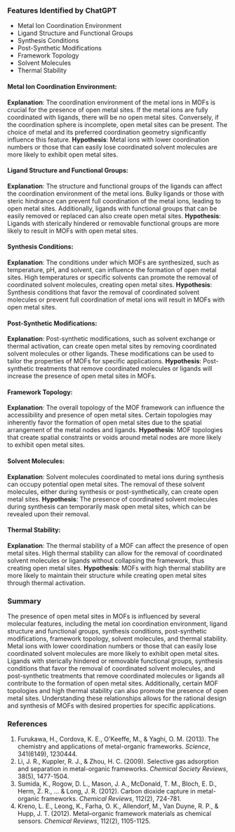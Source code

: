 ### Features Identified by ChatGPT
- Metal Ion Coordination Environment
- Ligand Structure and Functional Groups
- Synthesis Conditions
- Post-Synthetic Modifications
- Framework Topology
- Solvent Molecules
- Thermal Stability

#### Metal Ion Coordination Environment:
**Explanation**: The coordination environment of the metal ions in MOFs is crucial for the presence of open metal sites. If the metal ions are fully coordinated with ligands, there will be no open metal sites. Conversely, if the coordination sphere is incomplete, open metal sites can be present. The choice of metal and its preferred coordination geometry significantly influence this feature.
**Hypothesis**: Metal ions with lower coordination numbers or those that can easily lose coordinated solvent molecules are more likely to exhibit open metal sites.

#### Ligand Structure and Functional Groups:
**Explanation**: The structure and functional groups of the ligands can affect the coordination environment of the metal ions. Bulky ligands or those with steric hindrance can prevent full coordination of the metal ions, leading to open metal sites. Additionally, ligands with functional groups that can be easily removed or replaced can also create open metal sites.
**Hypothesis**: Ligands with sterically hindered or removable functional groups are more likely to result in MOFs with open metal sites.

#### Synthesis Conditions:
**Explanation**: The conditions under which MOFs are synthesized, such as temperature, pH, and solvent, can influence the formation of open metal sites. High temperatures or specific solvents can promote the removal of coordinated solvent molecules, creating open metal sites.
**Hypothesis**: Synthesis conditions that favor the removal of coordinated solvent molecules or prevent full coordination of metal ions will result in MOFs with open metal sites.

#### Post-Synthetic Modifications:
**Explanation**: Post-synthetic modifications, such as solvent exchange or thermal activation, can create open metal sites by removing coordinated solvent molecules or other ligands. These modifications can be used to tailor the properties of MOFs for specific applications.
**Hypothesis**: Post-synthetic treatments that remove coordinated molecules or ligands will increase the presence of open metal sites in MOFs.

#### Framework Topology:
**Explanation**: The overall topology of the MOF framework can influence the accessibility and presence of open metal sites. Certain topologies may inherently favor the formation of open metal sites due to the spatial arrangement of the metal nodes and ligands.
**Hypothesis**: MOF topologies that create spatial constraints or voids around metal nodes are more likely to exhibit open metal sites.

#### Solvent Molecules:
**Explanation**: Solvent molecules coordinated to metal ions during synthesis can occupy potential open metal sites. The removal of these solvent molecules, either during synthesis or post-synthetically, can create open metal sites.
**Hypothesis**: The presence of coordinated solvent molecules during synthesis can temporarily mask open metal sites, which can be revealed upon their removal.

#### Thermal Stability:
**Explanation**: The thermal stability of a MOF can affect the presence of open metal sites. High thermal stability can allow for the removal of coordinated solvent molecules or ligands without collapsing the framework, thus creating open metal sites.
**Hypothesis**: MOFs with high thermal stability are more likely to maintain their structure while creating open metal sites through thermal activation.

### Summary
The presence of open metal sites in MOFs is influenced by several molecular features, including the metal ion coordination environment, ligand structure and functional groups, synthesis conditions, post-synthetic modifications, framework topology, solvent molecules, and thermal stability. Metal ions with lower coordination numbers or those that can easily lose coordinated solvent molecules are more likely to exhibit open metal sites. Ligands with sterically hindered or removable functional groups, synthesis conditions that favor the removal of coordinated solvent molecules, and post-synthetic treatments that remove coordinated molecules or ligands all contribute to the formation of open metal sites. Additionally, certain MOF topologies and high thermal stability can also promote the presence of open metal sites. Understanding these relationships allows for the rational design and synthesis of MOFs with desired properties for specific applications.

### References
1. Furukawa, H., Cordova, K. E., O'Keeffe, M., & Yaghi, O. M. (2013). The chemistry and applications of metal-organic frameworks. *Science*, 341(6149), 1230444.
2. Li, J. R., Kuppler, R. J., & Zhou, H. C. (2009). Selective gas adsorption and separation in metal-organic frameworks. *Chemical Society Reviews*, 38(5), 1477-1504.
3. Sumida, K., Rogow, D. L., Mason, J. A., McDonald, T. M., Bloch, E. D., Herm, Z. R., ... & Long, J. R. (2012). Carbon dioxide capture in metal-organic frameworks. *Chemical Reviews*, 112(2), 724-781.
4. Kreno, L. E., Leong, K., Farha, O. K., Allendorf, M., Van Duyne, R. P., & Hupp, J. T. (2012). Metal–organic framework materials as chemical sensors. *Chemical Reviews*, 112(2), 1105-1125.